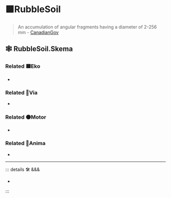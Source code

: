 # 🟩<ekos>RubbleSoil</ekos>

> An accumulation of angular fragments having a diameter of 2-256 mm - [CanadianGov](https://sis.agr.gc.ca/cansis/taxa/cssc3/chpt18.html)

## 🕸 RubbleSoil.Skema

### Related 🟩<ekos>Eko</ekos>

-

### Related 🔻<via>Via</via>

-

### Related 🟠<motor>Motor</motor>

-

### Related 💜<anima>Anima</anima>

-

---

<!-- =================================================== -->
<!-- =================================================== -->
<!-- =================================================== -->
<!-- =================================================== -->
<!-- =================================================== -->
::: details 🛠 <dev>&&&</dev>

-

:::
